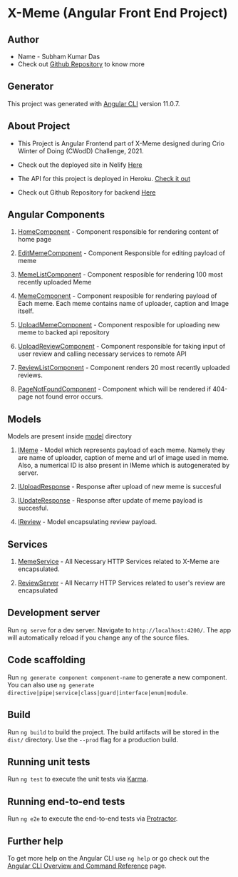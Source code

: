 # X-Meme (Angular Front End Project)

## Author 
* Name - Subham Kumar Das
* Check out [Github Repository](https://github.com/loneWolf148) to know more

## Generator
This project was generated with [Angular CLI](https://github.com/angular/angular-cli) version 11.0.7.

## About Project
* This Project is Angular Frontend part of X-Meme designed during Crio Winter of Doing (CWodD) Challenge, 2021.

* Check out the deployed site in Nelify [Here](https://crio-x-meme.netlify.app/)

* The API for this project is deployed in Heroku. [Check it out](https://crio-xmeme-boot.herokuapp.com/)

* Check out Github Repository for backend [Here](https://github.com/loneWolf148/X-Meme-Backend.git)

## Angular Components 
1. [HomeComponent](https://github.com/loneWolf148/X-Meme-FrontEnd/tree/master/src/app/home) - Component responsible for rendering content of home page

2. [EditMemeComponent](https://github.com/loneWolf148/X-Meme-FrontEnd/tree/master/src/app/edit-meme) - Component Responsible for editing payload of meme

3. [MemeListComponent](https://github.com/loneWolf148/X-Meme-FrontEnd/tree/master/src/app/meme-list) - Component resposible for rendering 100 most recently uploaded Meme 

4. [MemeComponent](https://github.com/loneWolf148/X-Meme-FrontEnd/tree/master/src/app/meme) - Component resposible for rendering payload of Each meme. Each meme contains name of uploader, caption and Image itself.

5. [UploadMemeComponent](https://github.com/loneWolf148/X-Meme-FrontEnd/tree/master/src/app/upload-meme) - Component resposible for uploading new meme to backed api repository

6. [UploadReviewComponent](https://github.com/loneWolf148/X-Meme-FrontEnd/tree/master/src/app/upload-review) - Component responsible for taking input of user review and calling necessary services to remote API

7. [ReviewListComponent](https://github.com/loneWolf148/X-Meme-FrontEnd/tree/master/src/app/review-list) - Component renders 20 most recently uploaded reviews.

8. [PageNotFoundComponent](https://github.com/loneWolf148/X-Meme-FrontEnd/tree/master/src/app/page-not-found) - Component which will be rendered if 404-page not found error occurs. 

## Models 
Models are present inside [model](https://github.com/loneWolf148/X-Meme-FrontEnd/tree/master/src/app/model) directory

1. [IMeme](https://github.com/loneWolf148/X-Meme-FrontEnd/tree/master/src/app/model/IMeme.model.ts) - Model which represents payload of each meme. Namely they are name of uploader, caption of meme and url of image used in meme. Also, a numerical ID is also present in IMeme which is autogenerated by server. 

2. [IUploadResponse](https://github.com/loneWolf148/X-Meme-FrontEnd/tree/master/src/app/model/IUploadResponse.model.ts) - Response after upload of new meme is succesful

3. [IUpdateResponse](https://github.com/loneWolf148/X-Meme-FrontEnd/tree/master/src/app/model/IUpdateResponse.model.ts) - Response after update of meme payload is succesful.

4. [IReview](https://github.com/loneWolf148/X-Meme-FrontEnd/tree/master/src/app/model/IReview.model.ts) - Model encapsulating review payload.

## Services
1. [MemeService](https://github.com/loneWolf148/X-Meme-FrontEnd/tree/master/src/app/service/meme-service) - All Necessary HTTP Services related to X-Meme are encapsulated.

2. [ReviewServer](https://github.com/loneWolf148/X-Meme-FrontEnd/tree/master/src/app/service/review-service) - All Necarry HTTP Services related to user's review are encapsulated

## Development server

Run `ng serve` for a dev server. Navigate to `http://localhost:4200/`. The app will automatically reload if you change any of the source files.

## Code scaffolding

Run `ng generate component component-name` to generate a new component. You can also use `ng generate directive|pipe|service|class|guard|interface|enum|module`.

## Build

Run `ng build` to build the project. The build artifacts will be stored in the `dist/` directory. Use the `--prod` flag for a production build.

## Running unit tests

Run `ng test` to execute the unit tests via [Karma](https://karma-runner.github.io).

## Running end-to-end tests

Run `ng e2e` to execute the end-to-end tests via [Protractor](http://www.protractortest.org/).

## Further help

To get more help on the Angular CLI use `ng help` or go check out the [Angular CLI Overview and Command Reference](https://angular.io/cli) page.
